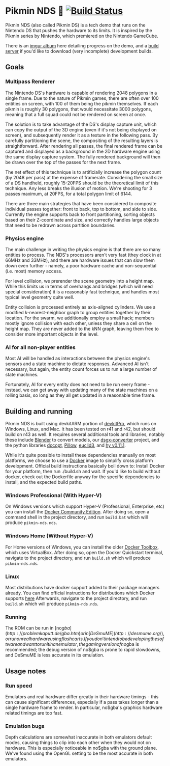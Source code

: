 # Pikmin NDS :seedling: [![Build Status](https://travis-ci.org/zeta0134/pikmin-nds.svg?branch=master)](https://travis-ci.org/zeta0134/pikmin-nds)

Pikmin NDS (also called Pikmin DS) is a tech demo that runs on the Nintendo DS that pushes the hardware to its limits. It is inspired by the Pikmin series by Nintendo, which premiered on the Nintendo GameCube.

There is an [imgur album](http://imgur.com/a/YMi6K) here detailing progress on the demo, and a [build server](http://pikmin-ds.nicholasflynt.com/) if you'd like to download (very incomplete) development builds.

## Goals

### Multipass Renderer

The Nintendo DS's hardware is capable of rendering 2048 polygons in a single frame. Due to the nature of Pikmin games, there are often over 100 entities on screen, with 100 of them being the pikmin themselves. If each pikmin is roughly 30 polygons, that would necessitate 3000 polygons, meaning that a full squad could not be rendered on screen at once.

The solution is to take advantage of the DS's display capture unit, which can copy the output of the 3D engine (even if it's not being displayed on screen), and subsequently render it as a texture in the following pass. By carefully partitioning the scene, the compositing of the resulting layers is straightforward. After rendering all passes, the final rendered frame can be captured and displayed as a background in the 2D hardware engine using the same display capture system. The fully rendered background will then be drawn over the top of the passes for the next frame.

The net effect of this technique is to artificially increase the polygon count (by 2048 per pass) at the expense of framerate. Considering the small size of a DS handheld, roughly 15-20FPS should be the theoretical limit of this technique. Any less breaks the illusion of motion. We're shooting for 3 passes maximum, at 20FPS, for a total polygon limit of 6144.

There are three main strategies that have been considered to composite individual passes together: front to back, top to bottom, and side to side. Currently the engine supports back to front partitioning, sorting objects based on their Z-coordinate and size, and correctly handles large objects that need to be redrawn across partition boundaries.

### Physics engine

The main challenge in writing the physics engine is that there are so many entities to process. The NDS's processors aren't very fast (they clock in at 66MHz and 33MHz), and there are hardware issues that can slow them down even further - namely, a poor hardware cache and non-sequential (i.e. most) memory access.

For level collision, we prerender the scene geometry into a height map. While this limits us in terms of overhangs and bridges (which will need special consideration) it is a reasonably fast technique, and handles most typical level geometry quite well.

Entity collision is processed entirely as axis-aligned cylinders. We use a modified k-nearest-neighbor graph to group entities together by their location. For the swarm, we additionally employ a small hack; members mostly ignore collision with each other, unless they share a cell on the height map. They are never added to the kNN graph, leaving them free to consider more important objects in the level.

### AI for all non-player entities

Most AI will be handled as interactions between the physics engine's sensors and a state machine to dictate responses. Advanced AI isn't necessary, but again, the entity count forces us to run a large number of state machines.

Fortunately, AI for every entity does not need to be run every frame - instead, we can get away with updating many of the state machines on a rolling basis, so long as they all get updated in a reasonable time frame.

## Building and running

Pikmin NDS is built using devkitARM portion of [devkitPro](http://devkitpro.org/), which runs on Windows, Linux, and Mac. It has been tested on r41 and r42, but should build on r43 as well. It requires several additional tools and libraries, notably these include [Blender](https://www.blender.org/) to convert models, our [dsgx-converter](https://github.com/zeta0134/dsgx-converter) project, and the python libraries [docopt](https://github.com/docopt/docopt), [Pillow](https://github.com/python-pillow/Pillow), [euclid3](https://github.com/euclid3/euclid3), and [hy v0.11.1](https://github.com/hylang/hy).

While it's quite possible to install these dependencies manually on most platforms, we choose to use a [Docker](https://www.docker.com/) image to simplify cross platform development. Official build instructions basically boil down to: Install Docker for your platform, then run ./build.sh and wait. If you'd like to build without docker, check out the Dockerfile anyway for the specific dependencies to install, and the expected build paths.

### Windows Professional (With Hyper-V)

On Windows versions which support Hyper-V (Professional, Enterprise, etc) you can install the [Docker Community Edition](https://www.docker.com/community-edition). After doing so, open a command shell in the project directory, and run `build.bat` which will produce `pikmin-nds.nds`.

### Windows Home (Without Hyper-V)

For Home versions of Windows, you can install the older [Docker Toolbox](https://www.docker.com/products/docker-toolbox), which uses VirtualBox. After doing so, open the Docker Quickstart terminal, navigate to the project directory, and run `build.sh` which will produce `pikmin-nds.nds`.

### Linux

Most distributions have docker support added to their package managers already. You can find official instructions for distributions which Docker supports [here](https://docs.docker.com/engine/installation/) Afterwards, navigate to the project directory, and run `build.sh` which will produce `pikmin-nds.nds`.

### Running

The ROM can be run in [no$gba](http://problemkaputt.de/gba.htm) or in [DeSmuME](http://desmume.org/), or run on real hardware using flash carts. If you don't intend to be developing the software and want to run it in an emulator, the gaming version of no$gba is recommended; the debug version of no$gba is prone to rapid slowdowns, and DeSmuME is less accurate in its emulation.

## Usage notes

### Run speed

Emulators and real hardware differ greatly in their hardware timings - this can cause significant differences, especially if a pass takes longer than a single hardware frame to render. In particular, no$gba's graphics hardware related timings are too fast.

### Emulation bugs

Depth calculations are somewhat inaccurate in both emulators default modes, causing things to clip into each other when they would not on hardware. This is especially noticeable in no$gba with the ground plane. We've found using the OpenGL setting to be the most accurate in both emulators.
